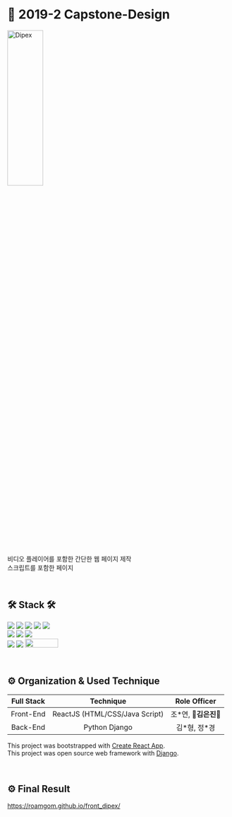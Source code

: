 # 📌 2019-2 Capstone-Design

<img src="https://user-images.githubusercontent.com/44025989/124956721-3ae62200-e053-11eb-9d9b-fad02213f127.gif" width="40%" height="30%" title="" alt="Dipex"></img><br/>

비디오 플레이어를 포함한 간단한 웹 페이지 제작<br/>
스크립트를 포함한 페이지

<br>

## 🛠 Stack 🛠
<img src="https://img.shields.io/badge/HTML-E34F26?style=flat-square&logo=HTML5&logoColor=white"/></a>
<img src="https://img.shields.io/badge/CSS-1572B6?style=flat-square&logo=CSS3&logoColor=white"/></a>
<img src="https://img.shields.io/badge/JavaScript-F7DF1E?style=flat-square&logo=JavaScript&logoColor=white"/></a>
<a href="https://ko.reactjs.org/" target="_blank"><img src="https://img.shields.io/badge/ReactJS-61DAFB?style=flat-square&logo=React&logoColor=white"/></a> 
<a href="https://github.com/sampotts/plyr" target="_blank"><img src="https://img.shields.io/badge/plyr-1AB7EA?style=flat-square&logo=Vimeo&logoColor=white"/></a><br>
<img src="https://img.shields.io/badge/Python-3776AB?style=flat-square&logo=Python&logoColor=white"/></a>
<a href="https://www.djangoproject.com/" target="_blank"><img src="https://img.shields.io/badge/Django-092E20?style=flat-square&logo=Django&logoColor=white"/></a>
<a href="https://www.nginx.com/" target="_blank"><img src="https://img.shields.io/badge/NGINX-009639?style=flat-square&logo=NGINX&logoColor=white"/></a><br>
<a href="https://www.mysql.com/" target="_blank"><img src="https://img.shields.io/badge/MySQL-4479A1?style=flat-square&logo=MySQL&logoColor=white"/></a>
<a href="https://aws.amazon.com/ko/" target="_blank"><img src="https://img.shields.io/badge/Amazon AWS-232F3E?style=flat-square&logo=AmazonAWS&logoColor=white"/></a> 
<a href="https://gunicorn.org/" target="_blank"><img src="https://encrypted-tbn0.gstatic.com/images?q=tbn:ANd9GcS24iIQUg5hYsYyFavhPKXQJuXstAUjWt6maNYu-wWE6240yxhxDulIejacyWqidzwT2w&usqp=CAU" width="75" height="20" /></a>

<br>

## ⚙ Organization & Used Technique

| Full Stack | Technique | Role Officer |
| :--------------------------: | :-----------------------------------------------: | :------------------------------: |
| <center> Front-End </center> | <center> ReactJS (HTML/CSS/Java Script) </center> | <center> 조*연, **🐧김은진🐧** </center> |
| <center>  Back-End </center> | <center> Python Django </center>                  | <center> 김\*형, 정*경 </center> |

This project was bootstrapped with [Create React App](https://github.com/facebook/create-react-app). <br/>
This project was open source web framework with [Django](https://github.com/django/django).

<br>

## ⚙ Final Result
https://roamgom.github.io/front_dipex/
